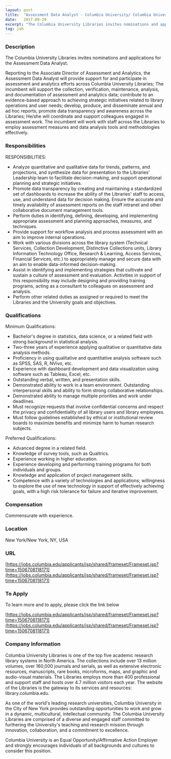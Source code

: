 ```yaml
---
layout: post
title:  "Assessment Data Analyst - Columbia University/ Columbia University Libraries"
date:   2017-09-29
excerpt: "The Columbia University Libraries invites nominations and applications for the Assessment Data Analyst. Reporting to the Associate Director of Assessment and Analytics, the Assessment Data Analyst will provide support for and participate in assessment and analytics efforts across Columbia University Libraries; The incumbent will support the collection, verification, maintenance, analysis,..."
tag: job
---
```


### Description   

The Columbia University Libraries invites nominations and applications for the Assessment Data Analyst.

Reporting to the Associate Director of Assessment and Analytics, the Assessment Data Analyst will provide support for and participate in assessment and analytics efforts across Columbia University Libraries; The incumbent will support the collection, verification, maintenance, analysis, and documentation of assessment and analytics data; contribute to an evidence-based approach to achieving strategic initiatives related to library operations and user needs; develop, produce, and disseminate annual and ad hoc reports; promote data transparency and awareness across the Libraries; He/she will coordinate and support colleagues engaged in assessment work. The incumbent will work with staff across the Libraries to employ assessment measures and data analysis tools and methodologies effectively. 


### Responsibilities   

RESPONSIBILITIES:
- Analyze quantitative and qualitative data for trends, patterns, and projections, and synthesize data for presentation to the Libraries' Leadership team to facilitate decision-making, and support operational planning and strategic initiatives. 
- Promote data transparency by creating and maintaining a standardized set of dashboards to increase the ability of the Libraries' staff to access, use, and understand data for decision making. Ensure the accurate and timely availability of assessment reports on the staff intranet and other collaborative document management tools. 
- Perform duties in identifying, defining, developing, and implementing appropriate assessment and planning approaches, measures, and techniques. 
- Provide support for workflow analysis and process assessment with an aim to improve internal operations. 
- Work with various divisions across the library system (Technical Services, Collection Development, Distinctive Collections units, Library Information Technology Office, Research & Learning, Access Services, Financial Services, etc.) to appropriately manage and secure data with an aim to enable data-informed decision-making. 
- Assist in identifying and implementing strategies that cultivate and sustain a culture of assessment and evaluation. Activities in support of this responsibility may include designing and providing training programs, acting as a consultant to colleagues on assessment and analysis. 
- Perform other related duties as assigned or required to meet the Libraries and the University goals and objectives. 


### Qualifications   

Minimum Qualifications:
- Bachelor's degree in statistics, data science, or a related field with strong background in statistical analysis. 
- Two-three years of experience applying qualitative or quantitative data analysis methods. 
- Proficiency in using qualitative and quantitative analysis software such as SPSS, SAS, R, NVivo, etc. 
- Experience with dashboard development and data visualization using software such as Tableau, Excel, etc. 
- Outstanding verbal, written, and presentation skills. 
- Demonstrated ability to work in a team environment. Outstanding interpersonal skills and ability to form strong collaborative relationships. 
- Demonstrated ability to manage multiple priorities and work under deadlines. 
- Must recognize requests that involve confidential concerns and respect the privacy and confidentiality of all library users and library employees. 
- Must follow guidelines established by ethical or institutional review boards to maximize benefits and minimize harm to human research subjects.  

Preferred Qualifications:
- Advanced degree in a related field. 
- Knowledge of survey tools, such as Qualtrics. 
- Experience working in higher education. 
- Experience developing and performing training programs for both individuals and groups. 
- Knowledge and application of project management skills. 
- Competence with a variety of technologies and applications; willingness to explore the use of new technology in support of effectively achieving goals, with a high risk tolerance for failure and iterative improvement.  


### Compensation   

Commensurate with experience.


### Location   

New York/New York, NY, USA


### URL   

[https://jobs.columbia.edu/applicants/jsp/shared/frameset/Frameset.jsp?time=1506708118171](https://jobs.columbia.edu/applicants/jsp/shared/frameset/Frameset.jsp?time=1506708118171)

### To Apply   

To learn more and to apply, please click the link below

[https://jobs.columbia.edu/applicants/jsp/shared/frameset/Frameset.jsp?time=1506708118171](https://jobs.columbia.edu/applicants/jsp/shared/frameset/Frameset.jsp?time=1506708118171)


### Company Information   

Columbia University Libraries is one of the top five academic research library systems in North America. The collections include over 13 million volumes, over 160,000 journals and serials, as well as extensive electronic resources, manuscripts, rare books, microforms, maps, and graphic and audio-visual materials. The Libraries employs more than 400 professional and support staff and hosts over 4.7 million visitors each year.  The website of the Libraries is the gateway to its services and resources: library.columbia.edu.

As one of the world's leading research universities, Columbia University in the City of New York provides outstanding opportunities to work and grow in a dynamic, multicultural, intellectual community. The Columbia University Libraries are comprised of a diverse and engaged staff committed to furthering the University's teaching and research mission through innovation, collaboration, and a commitment to excellence.

Columbia University is an Equal Opportunity/Affirmative Action Employer and strongly encourages individuals of all backgrounds and cultures to consider this position.



